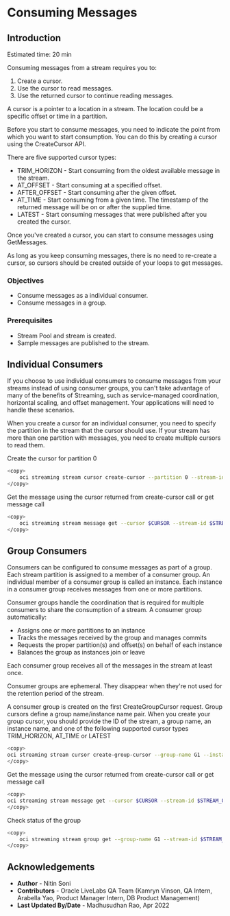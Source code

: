 
# Consuming Messages

## Introduction

Estimated time: 20 min

Consuming messages from a stream requires you to:

1. Create a cursor.
2. Use the cursor to read messages.
3. Use the returned cursor to continue reading messages.

A cursor is a pointer to a location in a stream. The location could be a specific offset or time in a partition.

Before you start to consume messages, you need to indicate the point from which you want to start consumption. You can do this by creating a cursor using the CreateCursor API.

There are five supported cursor types:

- TRIM_HORIZON - Start consuming from the oldest available message in the stream.
- AT_OFFSET - Start consuming at a specified offset.
- AFTER_OFFSET - Start consuming after the given offset.
- AT_TIME - Start consuming from a given time. The timestamp of the returned message will be on or after the supplied time.
- LATEST - Start consuming messages that were published after you created the cursor.

Once you've created a cursor, you can start to consume messages using GetMessages.

As long as you keep consuming messages, there is no need to re-create a cursor, so cursors should be created outside of your loops to get messages.

### Objectives

- Consume messages as a individual consumer.
- Consume messages in a group.

### Prerequisites

- Stream Pool and stream is created.
- Sample messages are published to the stream.

## Individual Consumers

If you choose to use individual consumers to consume messages from your streams instead of using consumer groups, you can't take advantage of many of the benefits of Streaming, such as service-managed coordination, horizontal scaling, and offset management. Your applications will need to handle these scenarios.

When you create a cursor for an individual consumer, you need to specify the partition in the stream that the cursor should use. If your stream has more than one partition with messages, you need to create multiple cursors to read them.

Create the cursor for partition 0
```sh
<copy>
    oci streaming stream cursor create-cursor --partition 0 --stream-id $STREAM_OCID --type TRIM_HORIZON --endpoint https://cell-1.streaming.us-phoenix-1.oci.oraclecloud.com
</copy>
```

Get the message using the cursor returned from create-cursor call or get message call
```sh
<copy>
    oci streaming stream message get --cursor $CURSOR --stream-id $STREAM_OCID --endpoint https://cell-1.streaming.us-phoenix-1.oci.oraclecloud.com
</copy>
```

## Group Consumers

Consumers can be configured to consume messages as part of a group. Each stream partition is assigned to a member of a consumer group. An individual member of a consumer group is called an instance. Each instance in a consumer group receives messages from one or more partitions.

Consumer groups handle the coordination that is required for multiple consumers to share the consumption of a stream. A consumer group automatically:

- Assigns one or more partitions to an instance
- Tracks the messages received by the group and manages commits
- Requests the proper partition(s) and offset(s) on behalf of each instance
- Balances the group as instances join or leave

Each consumer group receives all of the messages in the stream at least once.

Consumer groups are ephemeral. They disappear when they're not used for the retention period of the stream.

A consumer group is created on the first CreateGroupCursor request. Group cursors define a group name/instance name pair. When you create your group cursor, you should provide the ID of the stream, a group name, an instance name, and one of the following supported cursor types TRIM_HORIZON, AT_TIME or LATEST

```sh
<copy>
oci streaming stream cursor create-group-cursor --group-name G1 --instance-name i1 --type TRIM_HORIZON --stream-id $STREAM_OCID --endpoint  https://cell-1.streaming.us-phoenix-1.oci.oraclecloud.com
</copy>
```

Get the message using the cursor returned from create-cursor call or get message call
```sh
<copy>
oci streaming stream message get --cursor $CURSOR --stream-id $STREAM_OCID --endpoint https://cell-1.streaming.us-phoenix-1.oci.oraclecloud.com
</copy>
```

Check status of the group
```sh
<copy>
    oci streaming stream group get --group-name G1 --stream-id $STREAM_OCID --endpoint https://cell-1.streaming.us-phoenix-1.oci.oraclecloud.com
</copy>
```

## Acknowledgements

- **Author** - Nitin Soni
- **Contributors** - Oracle LiveLabs QA Team (Kamryn Vinson, QA Intern, Arabella Yao, Product Manager Intern, DB Product Management)
- **Last Updated By/Date** - Madhusudhan Rao, Apr 2022
